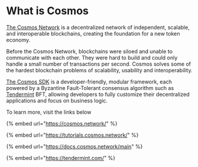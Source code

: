 # What is Cosmos

[The Cosmos Network](https://cosmos.network/) is a decentralized network of independent, scalable, and interoperable blockchains, creating the foundation for a new token economy.

Before the Cosmos Network, blockchains were siloed and unable to communicate with each other. They were hard to build and could only handle a small number of transactions per second. Cosmos solves some of the hardest blockchain problems of scalability, usability and interoperability.

[The Cosmos SDK](https://v1.cosmos.network/sdk) is a developer-friendly, modular framework, each powered by a Byzantine Fault-Tolerant consensus algorithm such as [Tendermint](https://tendermint.com/) BFT, allowing developers to fully customize their decentralized applications and focus on business logic.

To learn more, visit the links below

{% embed url="https://cosmos.network/" %}

{% embed url="https://tutorials.cosmos.network/" %}

{% embed url="https://docs.cosmos.network/main" %}

{% embed url="https://tendermint.com/" %}
